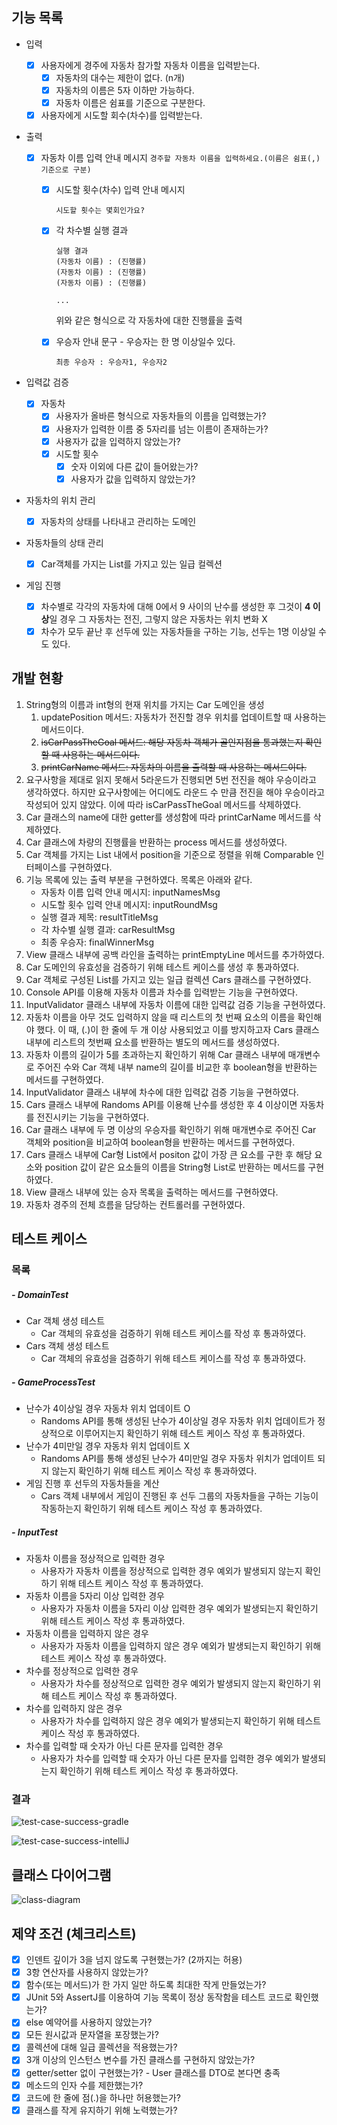 ## 기능 목록
- 입력
	
	- [x] 사용자에게 경주에 자동차 참가할 자동차 이름을 입력받는다.
	  - [x] 자동차의 대수는 제한이 없다. (n개)
	  - [x] 자동차의 이름은 5자 이하만 가능하다.
	  - [x] 자동차 이름은 쉼표를 기준으로 구분한다.
	
	- [x] 사용자에게 시도할 회수(차수)를 입력받는다.
	
- 출력

  - [x] 자동차 이름 입력 안내 메시지
		```
		경주할 자동차 이름을 입력하세요.(이름은 쉼표(,) 기준으로 구분)
		```
	
	- [x] 시도할 횟수(차수) 입력 안내 메시지
	
	  ```
	  시도할 횟수는 몇회인가요?
	  ```
	- [x] 각 차수별 실행 결과
	
	  ```
	  실행 결과
	  (자동차 이름) : (진행률)
	  (자동차 이름) : (진행률)
	  (자동차 이름) : (진행률)
	  
	  ...
	  ```
	
	  위와 같은 형식으로 각 자동차에 대한 진행률을 출력
	
	- [x] 우승자 안내 문구 - 우승자는 한 명 이상일수 있다.
	
	  ```
	  최종 우승자 : 우승자1, 우승자2
	  ```
	
- 입력값 검증

  - [x] 자동차
	  - [x] 사용자가 올바른 형식으로 자동차들의 이름을 입력했는가?
	  - [x] 사용자가 입력한 이름 중 5자리를 넘는 이름이 존재하는가?
	  - [x] 사용자가 값을 입력하지 않았는가?
	- [x] 시도할 횟수
	  - [x] 숫자 이외에 다른 값이 들어왔는가?
	  - [x] 사용자가 값을 입력하지 않았는가?
	
- 자동차의 위치 관리

  - [x] 자동차의 상태를 나타내고 관리하는 도메인
	
- 자동차들의 상태 관리

  - [x] Car객체를 가지는 List를 가지고 있는 일급 컬렉션
	
- 게임 진행

  - [x] 차수별로 각각의 자동차에 대해 0에서 9 사이의 난수를 생성한 후 그것이 **4 이상**일 경우 그 자동차는 전진, 그렇지 않은 자동차는 위치 변화 X
  - [x] 차수가 모두 끝난 후 선두에 있는 자동차들을 구하는 기능, 선두는 1명 이상일 수도 있다.

## 개발 현황

1. String형의 이름과 int형의 현재 위치를 가지는 Car 도메인을 생성
   1. updatePosition 메서드: 자동차가 전진할 경우 위치를 업데이트할 때 사용하는 메서드이다.
   2. ~~isCarPassTheGoal 메서드: 해당 자동차 객체가 골인지점을 통과했는지 확인할 때 사용하는 메서드이다.~~
   3. ~~printCarName 메서드: 자동차의 이름을 출력할 때 사용하는 메서드이다.~~
2. 요구사항을 제대로 읽지 못해서 5라운드가 진행되면 5번 전진을 해야 우승이라고 생각하였다. 하지만 요구사항에는 어디에도 라운드 수 만큼 전진을 해야 우승이라고 작성되어 있지 않았다. 이에 따라 isCarPassTheGoal 메서드를 삭제하였다.
3. Car 클래스의 name에 대한 getter를 생성함에 따라 printCarName 메서드를 삭제하였다.
4. Car 클래스에 차량의 진행률을 반환하는 process 메서드를 생성하였다.
5. Car 객체를 가지는 List 내에서 position을 기준으로 정렬을 위해 Comparable 인터페이스를 구현하였다.
6. 기능 목록에 있는 출력 부분을 구현하였다. 목록은 아래와 같다.
   - 자동차 이름 입력 안내 메시지: inputNamesMsg
   - 시도할 횟수 입력 안내 메시지: inputRoundMsg
   - 실행 결과 제목: resultTitleMsg
   - 각 차수별 실행 결과: carResultMsg
   - 최종 우승자: finalWinnerMsg
7. View 클래스 내부에 공백 라인을 출력하는 printEmptyLine 메서드를 추가하였다.
8. Car 도메인의 유효성을 검증하기 위해 테스트 케이스를 생성 후 통과하였다.
9. Car 객체로 구성된 List를 가지고 있는 일급 컬렉션 Cars 클래스를 구현하였다.
10. Console API를 이용해 자동차 이름과 차수를 입력받는 기능을 구현하였다.
11. InputValidator 클래스 내부에 자동차 이름에 대한 입력값 검증 기능을 구현하였다.
12. 자동차 이름을 아무 것도 입력하지 않을 때 리스트의 첫 번째 요소의 이름을 확인해야 했다.
    이 때, (.)이 한 줄에 두 개 이상 사용되었고 이를 방지하고자 Cars 클래스 내부에 리스트의 첫번째 요소를 반환하는 별도의 메서드를 생성하였다.
13. 자동차 이름의 길이가 5를 초과하는지 확인하기 위해 Car 클래스 내부에 매개변수로 주어진 수와 Car 객체 내부 name의 길이를 비교한 후 boolean형을 반환하는 메서드를 구현하였다.
14. InputValidator 클래스 내부에 차수에 대한 입력값 검증 기능을 구현하였다.
15. Cars 클래스 내부에 Randoms API를 이용해 난수를 생성한 후 4 이상이면 자동차를 전진시키는 기능을 구현하였다.
16. Car 클래스 내부에 두 명 이상의 우승자를 확인하기 위해 매개변수로 주어진 Car 객체와 position을 비교하여 boolean형을 반환하는 메서드를 구현하였다.
17. Cars 클래스 내부에 Car형 List에서 positon 값이 가장 큰 요소를 구한 후 해당 요소와 position 값이 같은 요소들의 이름을 String형 List로 반환하는 메서드를 구현하였다.
18. View 클래스 내부에 있는 승자 목록을 출력하는 메서드를 구현하였다.
19. 자동차 경주의 전체 흐름을 담당하는 컨트롤러를 구현하였다.

## 테스트 케이스

### 목록

##### - DomainTest

- Car 객체 생성 테스트
  - Car 객체의 유효성을 검증하기 위해 테스트 케이스를 작성 후 통과하였다.
- Cars 객체 생성 테스트
  - Car 객체의 유효성을 검증하기 위해 테스트 케이스를 작성 후 통과하였다.

##### - GameProcessTest

- 난수가 4이상일 경우 자동차 위치 업데이트 O
  - Randoms API를 통해 생성된 난수가 4이상일 경우 자동차 위치 업데이트가 정상적으로 이루어지는지 확인하기 위해 테스트 케이스 작성 후 통과하였다.
- 난수가 4미만일 경우 자동차 위치 업데이트 X
  - Randoms API를 통해 생성된 난수가 4미만일 경우 자동차 위치가 업데이트 되지 않는지 확인하기 위해 테스트 케이스 작성 후 통과하였다.
- 게임 진행 후 선두의 자동차들을 계산
  - Cars 객체 내부에서 게임이 진행된 후 선두 그룹의 자동차들을 구하는 기능이 작동하는지 확인하기 위해 테스트 케이스 작성 후 통과하였다.

##### - InputTest

- 자동차 이름을 정상적으로 입력한 경우
  - 사용자가 자동차 이름을 정상적으로 입력한 경우 예외가 발생되지 않는지 확인하기 위해 테스트 케이스 작성 후 통과하였다.
- 자동차 이름을 5자리 이상 입력한 경우
  - 사용자가 자동차 이름을 5자리 이상 입력한 경우 예외가 발생되는지 확인하기 위해 테스트 케이스 작성 후 통과하였다.
- 자동차 이름을 입력하지 않은 경우
  - 사용자가 자동차 이름을 입력하지 않은 경우 예외가 발생되는지 확인하기 위해 테스트 케이스 작성 후 통과하였다.
- 차수를 정상적으로 입력한 경우
  - 사용자가 차수를 정상적으로 입력한 경우 예외가 발생되지 않는지 확인하기 위해 테스트 케이스 작성 후 통과하였다.
- 차수를 입력하지 않은 경우
  - 사용자가 차수를 입력하지 않은 경우 예외가 발생되는지 확인하기 위해 테스트 케이스 작성 후 통과하였다.
- 차수를 입력할 때 숫자가 아닌 다른 문자를 입력한 경우
  - 사용자가 차수를 입력할 때 숫자가 아닌 다른 문자를 입력한 경우 예외가 발생되는지 확인하기 위해 테스트 케이스 작성 후 통과하였다.

### 결과

![test-case-success-gradle](./images/test-case-success-gradle.png)

![test-case-success-intelliJ](./images/test-case-success-intelliJ.png)

## 클래스 다이어그램

![class-diagram](./images/class-diagram.png)

## 제약 조건 (체크리스트)

- [x] 인덴트 깊이가 3을 넘지 않도록 구현했는가? (2까지는 허용)
- [x] 3항 연산자를 사용하지 않았는가?
- [x] 함수(또는 메서드)가 한 가지 일만 하도록 최대한 작게 만들었는가?
- [x] JUnit 5와 AssertJ를 이용하여 기능 목록이 정상 동작함을 테스트 코드로 확인했는가?
- [x] else 예약어를 사용하지 않았는가?
- [x] 모든 원시값과 문자열을 포장했는가?
- [x] 콜렉션에 대해 일급 콜렉션을 적용했는가?
- [x] 3개 이상의 인스턴스 변수를 가진 클래스를 구현하지 않았는가?
- [x] getter/setter 없이 구현했는가? - User 클래스를 DTO로 본다면 충족
- [x] 메소드의 인자 수를 제한했는가?
- [x] 코드에 한 줄에 점(.)을 하나만 허용했는가?
- [x] 클래스를 작게 유지하기 위해 노력했는가?